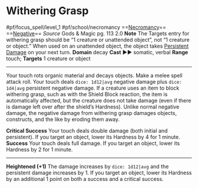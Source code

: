 # Withering Grasp
#pf/focus_spell/level_1 #pf/school/necromancy 
==[Necromancy](../../../Traits/Necromancy.md)== ==[Negative](../../../Traits/Negative.md)==
*Source* Gods & Magic pg. 113 2.0
**Note** The Targets entry for withering grasp should be “1 creature or unattended object”, not “1 creature or object.” When used on an unattended object, the object takes [Persistent Damage](../../../Conditions/Persistent%20Damage.md) on your next turn.
**Domain** decay
**Cast** ►► somatic, verbal
**Range** touch; **Targets** 1 creature or object

---
Your touch rots organic material and decays objects. Make a melee spell attack roll. Your touch deals `dice: 1d12|avg` negative damage plus `dice: 1d4|avg` persistent negative damage. If a creature uses an item to block withering grasp, such as with the Shield Block reaction, the item is automatically affected, but the creature does not take damage (even if there is damage left over after the shield’s Hardness). Unlike normal negative damage, the negative damage from withering grasp damages objects, constructs, and the like by eroding them away.

**Critical Success** Your touch deals double damage (both initial and persistent). If you target an object, lower its Hardness by 4 for 1 minute.
**Success** Your touch deals full damage. If you target an object, lower its Hardness by 2 for 1 minute.

<hr>

**Heightened (+1)** The damage increases by `dice: 1d12|avg` and the persistent damage increases by 1. If you target an object, lower its Hardness by an additional 1 point on both a success and a critical success.